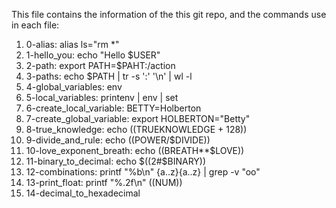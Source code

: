 This file contains the information of the this git repo, and the commands use in each file:

1. 0-alias: alias ls="rm *"
2. 1-hello_you: echo "Hello $USER"
3. 2-path: export PATH=$PAHT:/action
4. 3-paths: echo $PATH | tr -s ':' '\n' | wl -l
5. 4-global_variables: env
6. 5-local_variables: printenv | env | set
7. 6-create_local_variable: BETTY=Holberton
8. 7-create_global_variable: export HOLBERTON="Betty"
9. 8-true_knowledge: echo $(($TRUEKNOWLEDGE + 128))
10. 9-divide_and_rule: echo $(($POWER/$DIVIDE))
11. 10-love_exponent_breath: echo $(($BREATH**$LOVE))
12. 11-binary_to_decimal: echo $((2#$BINARY))
13. 12-combinations: printf "%b\n" {a..z}{a..z} | grep -v "oo"
14. 13-print_float: printf "%.2f\n" $(($NUM))
15. 14-decimal_to_hexadecimal